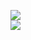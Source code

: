 [![](https://img.shields.io/badge/Made%20With-Github%20Spray-lightgrey.svg?style=for-the-badge&logo=github)](https://github.com/Annihil/github-spray#14260)  
[![](https://i.imgur.com/2DrTn0Z.gif)](https://github.com/Annihil/github-spray)